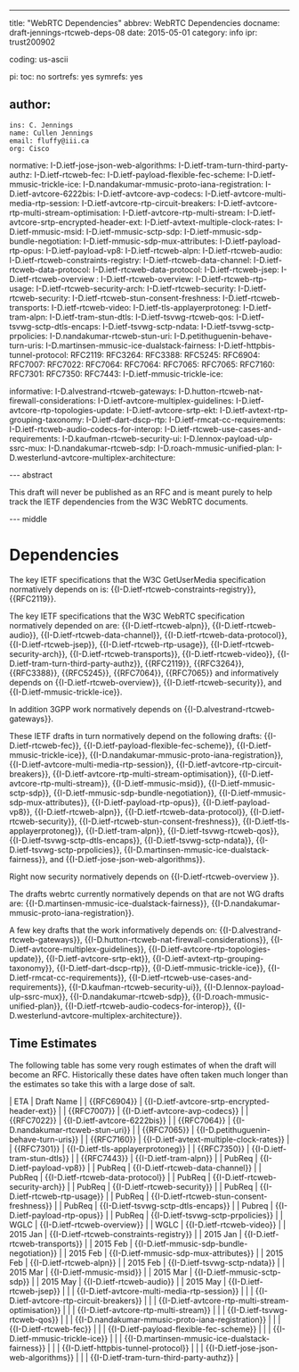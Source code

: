 ---
title: "WebRTC Dependencies"
abbrev: WebRTC Dependencies
docname: draft-jennings-rtcweb-deps-08
date: 2015-05-01
category: info
ipr: trust200902

coding: us-ascii

pi:
  toc: no
  sortrefs: yes
  symrefs: yes

author:
 -
    ins: C. Jennings
    name: Cullen Jennings
    email: fluffy@iii.ca
    org: Cisco 


normative:
  I-D.ietf-jose-json-web-algorithms:
  I-D.ietf-tram-turn-third-party-authz:
  I-D.ietf-rtcweb-fec:
  I-D.ietf-payload-flexible-fec-scheme:
  I-D.ietf-mmusic-trickle-ice:
  I-D.nandakumar-mmusic-proto-iana-registration:
  I-D.ietf-avtcore-6222bis:
  I-D.ietf-avtcore-avp-codecs:
  I-D.ietf-avtcore-multi-media-rtp-session:
  I-D.ietf-avtcore-rtp-circuit-breakers:
  I-D.ietf-avtcore-rtp-multi-stream-optimisation:
  I-D.ietf-avtcore-rtp-multi-stream:
  I-D.ietf-avtcore-srtp-encrypted-header-ext:
  I-D.ietf-avtext-multiple-clock-rates:
  I-D.ietf-mmusic-msid:
  I-D.ietf-mmusic-sctp-sdp:
  I-D.ietf-mmusic-sdp-bundle-negotiation:
  I-D.ietf-mmusic-sdp-mux-attributes:
  I-D.ietf-payload-rtp-opus:
  I-D.ietf-payload-vp8:
  I-D.ietf-rtcweb-alpn:
  I-D.ietf-rtcweb-audio:
  I-D.ietf-rtcweb-constraints-registry:
  I-D.ietf-rtcweb-data-channel:
  I-D.ietf-rtcweb-data-protocol:
  I-D.ietf-rtcweb-data-protocol:
  I-D.ietf-rtcweb-jsep:
  I-D.ietf-rtcweb-overview :
  I-D.ietf-rtcweb-overview:
  I-D.ietf-rtcweb-rtp-usage:
  I-D.ietf-rtcweb-security-arch:
  I-D.ietf-rtcweb-security:
  I-D.ietf-rtcweb-security:
  I-D.ietf-rtcweb-stun-consent-freshness:
  I-D.ietf-rtcweb-transports:
  I-D.ietf-rtcweb-video:
  I-D.ietf-tls-applayerprotoneg:
  I-D.ietf-tram-alpn:
  I-D.ietf-tram-stun-dtls:
  I-D.ietf-tsvwg-rtcweb-qos:
  I-D.ietf-tsvwg-sctp-dtls-encaps:
  I-D.ietf-tsvwg-sctp-ndata:
  I-D.ietf-tsvwg-sctp-prpolicies:
  I-D.nandakumar-rtcweb-stun-uri:
  I-D.petithuguenin-behave-turn-uris:
  I-D.martinsen-mmusic-ice-dualstack-fairness:
  I-D.ietf-httpbis-tunnel-protocol:
  RFC2119:
  RFC3264:
  RFC3388:
  RFC5245:
  RFC6904:
  RFC7007:
  RFC7022:
  RFC7064:
  RFC7064:
  RFC7065:
  RFC7065:
  RFC7160:
  RFC7301:
  RFC7350:
  RFC7443:
  I-D.ietf-mmusic-trickle-ice:
  

informative:
  I-D.alvestrand-rtcweb-gateways:
  I-D.hutton-rtcweb-nat-firewall-considerations:
  I-D.ietf-avtcore-multiplex-guidelines:
  I-D.ietf-avtcore-rtp-topologies-update:
  I-D.ietf-avtcore-srtp-ekt:
  I-D.ietf-avtext-rtp-grouping-taxonomy:
  I-D.ietf-dart-dscp-rtp:
  I-D.ietf-rmcat-cc-requirements:
  I-D.ietf-rtcweb-audio-codecs-for-interop:
  I-D.ietf-rtcweb-use-cases-and-requirements:
  I-D.kaufman-rtcweb-security-ui:
  I-D.lennox-payload-ulp-ssrc-mux:
  I-D.nandakumar-rtcweb-sdp:
  I-D.roach-mmusic-unified-plan:
  I-D.westerlund-avtcore-multiplex-architecture:


--- abstract

This draft will never be published as an RFC and is meant purely to help track the
IETF dependencies from the W3C WebRTC documents.

--- middle

Dependencies
============

The key IETF specifications that the W3C GetUserMedia specification normatively depends on is:
{{I-D.ietf-rtcweb-constraints-registry}},
{{RFC2119}}.

The key IETF specifications that the W3C WebRTC specification normatively
depended on are:
{{I-D.ietf-rtcweb-alpn}},
{{I-D.ietf-rtcweb-audio}},
{{I-D.ietf-rtcweb-data-channel}},
{{I-D.ietf-rtcweb-data-protocol}},
{{I-D.ietf-rtcweb-jsep}},
{{I-D.ietf-rtcweb-rtp-usage}},
{{I-D.ietf-rtcweb-security-arch}},
{{I-D.ietf-rtcweb-transports}},
{{I-D.ietf-rtcweb-video}},
{{I-D.ietf-tram-turn-third-party-authz}},
{{RFC2119}},
{{RFC3264}},
{{RFC3388}},
{{RFC5245}},
{{RFC7064}},
{{RFC7065}}
and informatively depends on 
{{I-D.ietf-rtcweb-overview}}, 
{{I-D.ietf-rtcweb-security}},
and 
{{I-D.ietf-mmusic-trickle-ice}}.

In addition 3GPP work normatively depends on {{I-D.alvestrand-rtcweb-gateways}}.

These IETF drafts in turn normatively depend on the following drafts:
{{I-D.ietf-rtcweb-fec}},
{{I-D.ietf-payload-flexible-fec-scheme}},
{{I-D.ietf-mmusic-trickle-ice}},
{{I-D.nandakumar-mmusic-proto-iana-registration}},
{{I-D.ietf-avtcore-multi-media-rtp-session}}, 
{{I-D.ietf-avtcore-rtp-circuit-breakers}}, 
{{I-D.ietf-avtcore-rtp-multi-stream-optimisation}}, 
{{I-D.ietf-avtcore-rtp-multi-stream}}, 
{{I-D.ietf-mmusic-msid}}, 
{{I-D.ietf-mmusic-sctp-sdp}}, 
{{I-D.ietf-mmusic-sdp-bundle-negotiation}}, 
{{I-D.ietf-mmusic-sdp-mux-attributes}}, 
{{I-D.ietf-payload-rtp-opus}}, 
{{I-D.ietf-payload-vp8}},
{{I-D.ietf-rtcweb-alpn}}, 
{{I-D.ietf-rtcweb-data-protocol}}, 
{{I-D.ietf-rtcweb-security}}, 
{{I-D.ietf-rtcweb-stun-consent-freshness}}, 
{{I-D.ietf-tls-applayerprotoneg}},
{{I-D.ietf-tram-alpn}}, 
{{I-D.ietf-tsvwg-rtcweb-qos}}, 
{{I-D.ietf-tsvwg-sctp-dtls-encaps}}, 
{{I-D.ietf-tsvwg-sctp-ndata}}, 
{{I-D.ietf-tsvwg-sctp-prpolicies}},
{{I-D.martinsen-mmusic-ice-dualstack-fairness}}, and 
{{I-D.ietf-jose-json-web-algorithms}}.

Right now security normatively depends on
{{I-D.ietf-rtcweb-overview }}.


The drafts webrtc currently normatively depends on that are not WG drafts are:
{{I-D.martinsen-mmusic-ice-dualstack-fairness}},
{{I-D.nandakumar-mmusic-proto-iana-registration}}.


A few key drafts that the work informatively depends on:
{{I-D.alvestrand-rtcweb-gateways}}, 
{{I-D.hutton-rtcweb-nat-firewall-considerations}}, 
{{I-D.ietf-avtcore-multiplex-guidelines}}, 
{{I-D.ietf-avtcore-rtp-topologies-update}}, 
{{I-D.ietf-avtcore-srtp-ekt}}, 
{{I-D.ietf-avtext-rtp-grouping-taxonomy}}, 
{{I-D.ietf-dart-dscp-rtp}}, 
{{I-D.ietf-mmusic-trickle-ice}}, 
{{I-D.ietf-rmcat-cc-requirements}}, 
{{I-D.ietf-rtcweb-use-cases-and-requirements}}, 
{{I-D.kaufman-rtcweb-security-ui}}, 
{{I-D.lennox-payload-ulp-ssrc-mux}}, 
{{I-D.nandakumar-rtcweb-sdp}}, 
{{I-D.roach-mmusic-unified-plan}}, 
{{I-D.ietf-rtcweb-audio-codecs-for-interop}},
{{I-D.westerlund-avtcore-multiplex-architecture}}.


Time Estimates
-

The following table has some very rough estimates of when the draft will become an
RFC. Historically these dates have often taken much longer than the estimates
so take this with a large dose of salt.

| ETA            | Draft Name  |
| {{RFC6904}}    | {{I-D.ietf-avtcore-srtp-encrypted-header-ext}}  |
| {{RFC7007}}    | {{I-D.ietf-avtcore-avp-codecs}}  |
| {{RFC7022}}    | {{I-D.ietf-avtcore-6222bis}}  |
| {{RFC7064}}    | {{I-D.nandakumar-rtcweb-stun-uri}}  |
| {{RFC7065}}    | {{I-D.petithuguenin-behave-turn-uris}}  |
| {{RFC7160}}    | {{I-D.ietf-avtext-multiple-clock-rates}}  |
| {{RFC7301}}    | {{I-D.ietf-tls-applayerprotoneg}}  |
| {{RFC7350}}    | {{I-D.ietf-tram-stun-dtls}}  |
| {{RFC7443}}    | {{I-D.ietf-tram-alpn}}  |
| PubReq         | {{I-D.ietf-payload-vp8}}  |
| PubReq         | {{I-D.ietf-rtcweb-data-channel}}  |
| PubReq         | {{I-D.ietf-rtcweb-data-protocol}}  |
| PubReq         | {{I-D.ietf-rtcweb-security-arch}}  |
| PubReq         | {{I-D.ietf-rtcweb-security}}  |
| PubReq         | {{I-D.ietf-rtcweb-rtp-usage}}  |
| PubReq         | {{I-D.ietf-rtcweb-stun-consent-freshness}}  |
| PubReq         | {{I-D.ietf-tsvwg-sctp-dtls-encaps}}  |
| Pubreq         | {{I-D.ietf-payload-rtp-opus}}  |
| PubReq         | {{I-D.ietf-tsvwg-sctp-prpolicies}}  |
| WGLC           | {{I-D.ietf-rtcweb-overview}}  |
| WGLC           | {{I-D.ietf-rtcweb-video}}  |
| 2015 Jan       | {{I-D.ietf-rtcweb-constraints-registry}}  |
| 2015 Jan       | {{I-D.ietf-rtcweb-transports}}  |
| 2015 Feb       | {{I-D.ietf-mmusic-sdp-bundle-negotiation}}  |
| 2015 Feb       | {{I-D.ietf-mmusic-sdp-mux-attributes}}  |
| 2015 Feb       | {{I-D.ietf-rtcweb-alpn}}  |
| 2015 Feb       | {{I-D.ietf-tsvwg-sctp-ndata}}  |
| 2015 Mar       | {{I-D.ietf-mmusic-msid}}  |
| 2015 Mar       | {{I-D.ietf-mmusic-sctp-sdp}}  |
| 2015 May       | {{I-D.ietf-rtcweb-audio}}  |
| 2015 May       | {{I-D.ietf-rtcweb-jsep}}  |
|                | {{I-D.ietf-avtcore-multi-media-rtp-session}}  |
|                | {{I-D.ietf-avtcore-rtp-circuit-breakers}}  |
|                | {{I-D.ietf-avtcore-rtp-multi-stream-optimisation}}  |
|                | {{I-D.ietf-avtcore-rtp-multi-stream}}  |
|                | {{I-D.ietf-tsvwg-rtcweb-qos}}  |
|                | {{I-D.nandakumar-mmusic-proto-iana-registration}} |
|                | {{I-D.ietf-rtcweb-fec}} |
|                | {{I-D.ietf-payload-flexible-fec-scheme}} | 
|                | {{I-D.ietf-mmusic-trickle-ice}}  |
|                | {{I-D.martinsen-mmusic-ice-dualstack-fairness}} |
|                | {{I-D.ietf-httpbis-tunnel-protocol}} |
|                | {{I-D.ietf-jose-json-web-algorithms}} |
|                | {{I-D.ietf-tram-turn-third-party-authz}} |


